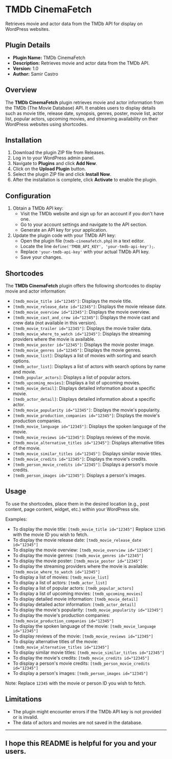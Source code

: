 # TMDb CinemaFetch

Retrieves movie and actor data from the TMDb API for display on WordPress websites.

## Plugin Details

- **Plugin Name:** TMDb CinemaFetch
- **Description:** Retrieves movie and actor data from the TMDb API.
- **Version:** 1.0
- **Author:** Samir Castro

## Overview

The **TMDb CinemaFetch** plugin retrieves movie and actor information from the TMDb (The Movie Database) API. It enables users to display details such as movie title, release date, synopsis, genres, poster, movie list, actor list, popular actors, upcoming movies, and streaming availability on their WordPress websites using shortcodes.

## Installation

1. Download the plugin ZIP file from Releases.
2. Log in to your WordPress admin panel.
3. Navigate to **Plugins** and click **Add New**.
4. Click on the **Upload Plugin** button.
5. Select the plugin ZIP file and click **Install Now**.
6. After the installation is complete, click **Activate** to enable the plugin.

## Configuration

1. Obtain a TMDb API key:
    - Visit the TMDb website and sign up for an account if you don't have one.
    - Go to your account settings and navigate to the API section.
    - Generate an API key for your application.
2. Update the plugin code with your TMDb API key:
    - Open the plugin file (`tmdb-cinemafetch.php`) in a text editor.
    - Locate the line `define('TMDB_API_KEY', 'your-tmdb-api-key');`.
    - Replace `'your-tmdb-api-key'` with your actual TMDb API key.
    - Save your changes.

## Shortcodes

The **TMDb CinemaFetch** plugin offers the following shortcodes to display movie and actor information:

- `[tmdb_movie_title id="12345"]`: Displays the movie title.
- `[tmdb_movie_release_date id="12345"]`: Displays the movie release date.
- `[tmdb_movie_overview id="12345"]`: Displays the movie overview.
- `[tmdb_movie_cast_and_crew id="12345"]`: Displays the movie cast and crew data (not available in this version).
- `[tmdb_movie_trailer id="12345"]`: Displays the movie trailer data.
- `[tmdb_movie_where_to_watch id="12345"]`: Displays the streaming providers where the movie is available.
- `[tmdb_movie_poster id="12345"]`: Displays the movie poster image.
- `[tmdb_movie_genres id="12345"]`: Displays the movie genres.
- `[tmdb_movie_list]`: Displays a list of movies with sorting and search options.
- `[tmdb_actor_list]`: Displays a list of actors with search options by name and movie.
- `[tmdb_popular_actors]`: Displays a list of popular actors.
- `[tmdb_upcoming_movies]`: Displays a list of upcoming movies.
- `[tmdb_movie_detail]`: Displays detailed information about a specific movie.
- `[tmdb_actor_detail]`: Displays detailed information about a specific actor.
- `[tmdb_movie_popularity id="12345"]`: Displays the movie's popularity.
- `[tmdb_movie_production_companies id="12345"]`: Displays the movie's production companies.
- `[tmdb_movie_language id="12345"]`: Displays the spoken language of the movie.
- `[tmdb_movie_reviews id="12345"]`: Displays reviews of the movie.
- `[tmdb_movie_alternative_titles id="12345"]`: Displays alternative titles of the movie.
- `[tmdb_movie_similar_titles id="12345"]`: Displays similar movie titles.
- `[tmdb_movie_credits id="12345"]`: Displays the movie's credits.
- `[tmdb_person_movie_credits id="12345"]`: Displays a person's movie credits.
- `[tmdb_person_images id="12345"]`: Displays a person's images.

## Usage

To use the shortcodes, place them in the desired location (e.g., post content, page content, widget, etc.) within your WordPress site.

Examples:

- To display the movie title: `[tmdb_movie_title id="12345"]` Replace `12345` with the movie ID you wish to fetch.
- To display the movie release date: `[tmdb_movie_release_date id="12345"]`
- To display the movie overview: `[tmdb_movie_overview id="12345"]`
- To display the movie genres: `[tmdb_movie_genres id="12345"]`
- To display the movie poster: `[tmdb_movie_poster id="12345"]`
- To display the streaming providers where the movie is available: `[tmdb_movie_where_to_watch id="12345"]`
- To display a list of movies: `[tmdb_movie_list]`
- To display a list of actors: `[tmdb_actor_list]`
- To display a list of popular actors: `[tmdb_popular_actors]`
- To display a list of upcoming movies: `[tmdb_upcoming_movies]`
- To display detailed movie information: `[tmdb_movie_detail]`
- To display detailed actor information: `[tmdb_actor_detail]`
- To display the movie's popularity: `[tmdb_movie_popularity id="12345"]`
- To display the movie's production companies: `[tmdb_movie_production_companies id="12345"]`
- To display the spoken language of the movie: `[tmdb_movie_language id="12345"]`
- To display reviews of the movie: `[tmdb_movie_reviews id="12345"]`
- To display alternative titles of the movie: `[tmdb_movie_alternative_titles id="12345"]`
- To display similar movie titles: `[tmdb_movie_similar_titles id="12345"]`
- To display the movie's credits: `[tmdb_movie_credits id="12345"]`
- To display a person's movie credits: `[tmdb_person_movie_credits id="12345"]`
- To display a person's images: `[tmdb_person_images id="12345"]`

Note: Replace `12345` with the movie or person ID you wish to fetch.

## Limitations

- The plugin might encounter errors if the TMDb API key is not provided or is invalid.
- The data of actors and movies are not saved in the database.

---

I hope this README is helpful for you and your users.
---
